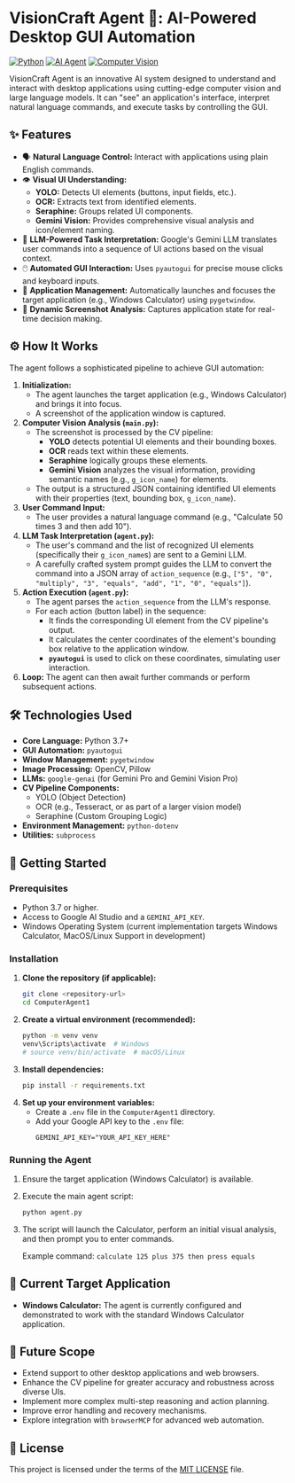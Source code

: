 <!-- filepath: d:\Projects\EAG_V1\Session13_Assignment\ComputerAgent1\README.md -->
# VisionCraft Agent 🤖: AI-Powered Desktop GUI Automation

[![Python](https://img.shields.io/badge/Python-3.7+-blue.svg)](https://www.python.org/)
[![AI Agent](https://img.shields.io/badge/AI-Agent-brightgreen)](https://github.com/your-repo/VisionCraftAgent) <!-- Replace with actual repo link if available -->
[![Computer Vision](https://img.shields.io/badge/Computer%20Vision-YOLO%2FOCR-orange)](https://github.com/your-repo/VisionCraftAgent) <!-- Replace with actual repo link if available -->

VisionCraft Agent is an innovative AI system designed to understand and interact with desktop applications using cutting-edge computer vision and large language models. It can "see" an application's interface, interpret natural language commands, and execute tasks by controlling the GUI.

## ✨ Features

*   🗣️ **Natural Language Control:** Interact with applications using plain English commands.
*   👁️ **Visual UI Understanding:**
    *   **YOLO:** Detects UI elements (buttons, input fields, etc.).
    *   **OCR:** Extracts text from identified elements.
    *   **Seraphine:** Groups related UI components.
    *   **Gemini Vision:** Provides comprehensive visual analysis and icon/element naming.
*   🧠 **LLM-Powered Task Interpretation:** Google's Gemini LLM translates user commands into a sequence of UI actions based on the visual context.
*   🖱️ **Automated GUI Interaction:** Uses `pyautogui` for precise mouse clicks and keyboard inputs.
*   🚀 **Application Management:** Automatically launches and focuses the target application (e.g., Windows Calculator) using `pygetwindow`.
*   📸 **Dynamic Screenshot Analysis:** Captures application state for real-time decision making.

## ⚙️ How It Works

The agent follows a sophisticated pipeline to achieve GUI automation:

1.  **Initialization:**
    *   The agent launches the target application (e.g., Windows Calculator) and brings it into focus.
    *   A screenshot of the application window is captured.
2.  **Computer Vision Analysis (`main.py`):**
    *   The screenshot is processed by the CV pipeline:
        *   **YOLO** detects potential UI elements and their bounding boxes.
        *   **OCR** reads text within these elements.
        *   **Seraphine** logically groups these elements.
        *   **Gemini Vision** analyzes the visual information, providing semantic names (e.g., `g_icon_name`) for elements.
    *   The output is a structured JSON containing identified UI elements with their properties (text, bounding box, `g_icon_name`).
3.  **User Command Input:**
    *   The user provides a natural language command (e.g., "Calculate 50 times 3 and then add 10").
4.  **LLM Task Interpretation (`agent.py`):**
    *   The user's command and the list of recognized UI elements (specifically their `g_icon_name`s) are sent to a Gemini LLM.
    *   A carefully crafted system prompt guides the LLM to convert the command into a JSON array of `action_sequence` (e.g., `["5", "0", "multiply", "3", "equals", "add", "1", "0", "equals"]`).
5.  **Action Execution (`agent.py`):**
    *   The agent parses the `action_sequence` from the LLM's response.
    *   For each action (button label) in the sequence:
        *   It finds the corresponding UI element from the CV pipeline's output.
        *   It calculates the center coordinates of the element's bounding box relative to the application window.
        *   **`pyautogui`** is used to click on these coordinates, simulating user interaction.
6.  **Loop:** The agent can then await further commands or perform subsequent actions.

## 🛠️ Technologies Used

*   **Core Language:** Python 3.7+
*   **GUI Automation:** `pyautogui`
*   **Window Management:** `pygetwindow`
*   **Image Processing:** OpenCV, Pillow
*   **LLMs:** `google-genai` (for Gemini Pro and Gemini Vision Pro)
*   **CV Pipeline Components:**
    *   YOLO (Object Detection)
    *   OCR (e.g., Tesseract, or as part of a larger vision model)
    *   Seraphine (Custom Grouping Logic)
*   **Environment Management:** `python-dotenv`
*   **Utilities:** `subprocess`

## 🚀 Getting Started

### Prerequisites

*   Python 3.7 or higher.
*   Access to Google AI Studio and a `GEMINI_API_KEY`.
*   Windows Operating System (current implementation targets Windows Calculator, MacOS/Linux Support in development)

### Installation

1.  **Clone the repository (if applicable):**
    ```bash
    git clone <repository-url>
    cd ComputerAgent1
    ```
2.  **Create a virtual environment (recommended):**
    ```bash
    python -m venv venv
    venv\Scripts\activate  # Windows
    # source venv/bin/activate  # macOS/Linux
    ```
3.  **Install dependencies:**
    ```bash
    pip install -r requirements.txt
    ```
4.  **Set up your environment variables:**
    *   Create a `.env` file in the `ComputerAgent1` directory.
    *   Add your Google API key to the `.env` file:
        ```
        GEMINI_API_KEY="YOUR_API_KEY_HERE"
        ```

### Running the Agent

1.  Ensure the target application (Windows Calculator) is available.
2.  Execute the main agent script:
    ```bash
    python agent.py
    ```
3.  The script will launch the Calculator, perform an initial visual analysis, and then prompt you to enter commands.

    Example command: `calculate 125 plus 375 then press equals`

## 🎯 Current Target Application

*   **Windows Calculator:** The agent is currently configured and demonstrated to work with the standard Windows Calculator application.

## 🔮 Future Scope

*   Extend support to other desktop applications and web browsers.
*   Enhance the CV pipeline for greater accuracy and robustness across diverse UIs.
*   Implement more complex multi-step reasoning and action planning.
*   Improve error handling and recovery mechanisms.
*   Explore integration with `browserMCP` for advanced web automation.

## 📄 License

This project is licensed under the terms of the [MIT LICENSE](./LICENSE) file.
